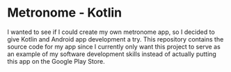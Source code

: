 # Metronome - Kotlin

I wanted to see if I could create my own metronome app, so I decided to give Kotlin and Android app development a try. This repository contains the source code for my app since I currently only want this project to serve as an example of my software development skills instead of actually putting this app on the Google Play Store.